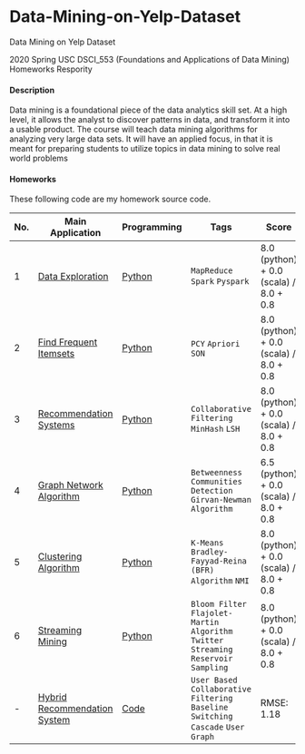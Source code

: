 # Data-Mining-on-Yelp-Dataset
Data Mining on Yelp Dataset


2020 Spring USC DSCI_553 (Foundations and Applications of Data Mining) Homeworks Respority

#### Description
Data mining is a foundational piece of the data analytics skill set. At a high level, it allows the
analyst to discover patterns in data, and transform it into a usable product. The course will
teach data mining algorithms for analyzing very large data sets. It will have an applied focus, in
that it is meant for preparing students to utilize topics in data mining to solve real world
problems

#### Homeworks
These following code are my homework source code.

|No.|    Main Application    |Programming|Tags|Score|
|---|------------------------|-----------|----|-----|
|1|[Data Exploration](https://github.com/AaronYang2333/INF_553/blob/master/hw_pdf/assignment1.pdf)|[Python](https://github.com/AaronYang2333/INF_553/tree/master/ay_hw_1) |`MapReduce` `Spark` `Pyspark`|8.0 (python) + 0.0 (scala) / 8.0 + 0.8|
|2|[Find Frequent Itemsets](https://github.com/AaronYang2333/INF_553/blob/master/hw_pdf/assignment2.pdf)|[Python](https://github.com/AaronYang2333/INF_553/tree/master/ay_hw_2)| `PCY` `Apriori` `SON`|8.0 (python) + 0.0 (scala) / 8.0 + 0.8|
|3|[Recommendation Systems](https://github.com/AaronYang2333/INF_553/blob/master/hw_pdf/assignment3.pdf)|[Python](https://github.com/AaronYang2333/INF_553/tree/master/ay_hw_3)|`Collaborative Filtering` `MinHash` `LSH`|8.0 (python) + 0.0 (scala) / 8.0 + 0.8|
|4|[Graph Network Algorithm](https://github.com/AaronYang2333/INF_553/blob/master/hw_pdf/assignment4.pdf)|[Python](https://github.com/AaronYang2333/INF_553/tree/master/ay_hw_4)|`Betweenness` `Communities Detection` `Girvan-Newman Algorithm`|6.5 (python) + 0.0 (scala) / 8.0 + 0.8|
|5|[Clustering Algorithm](https://github.com/AaronYang2333/INF_553/blob/master/hw_pdf/assignment5.pdf)|[Python](https://github.com/AaronYang2333/INF_553/tree/master/ay_hw_5)|`K-Means` `Bradley-Fayyad-Reina (BFR) Algorithm` `NMI`|8.0 (python) + 0.0 (scala) / 8.0 + 0.8|
|6|[Streaming Mining](https://github.com/AaronYang2333/INF_553/blob/master/hw_pdf/assignment6.pdf)|[Python](https://github.com/AaronYang2333/INF_553/tree/master/ay_hw_6)|`Bloom Filter` `Flajolet-Martin Algorithm` `Twitter Streaming` `Reservoir Sampling`|8.0 (python) + 0.0 (scala) / 8.0 + 0.8|
|-|[Hybrid Recommendation System](https://github.com/AaronYang2333/INF_553/tree/master/project/pdf/project_description.pdf)|[Code](https://github.com/AaronYang2333/INF_553/tree/master/project/python)|`User Based Collaborative Filtering` `Baseline` `Switching` `Cascade` `User Graph`|RMSE: 1.18|
